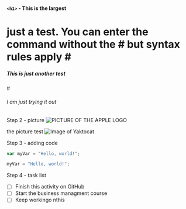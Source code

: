 # <h4> `<h1>` - This is the largest 
<h1> just a test. You can enter the command without the # but syntax rules apply
# <h5>This is just another test </h5>
# <h6> I am just trying it out </h6>

Step 2 - picture
![PICTURE OF THE APPLE LOGO](https://cheeseandcoppa.co.za/wp-content/uploads/2020/04/white-cheddar.jpg)


the picture test
![Image of Yaktocat](https://octodex.github.com/images/yaktocat.png)

Step 3 - adding code
``` javascript
var myVar = "Hello, world!";
```

``` python
myVar = "Hello, world!";
```

Step 4 - task list
- [ ] Finish this activity on GitHub
- [ ] Start the business managment course
- [ ] Keep workingo nthis
